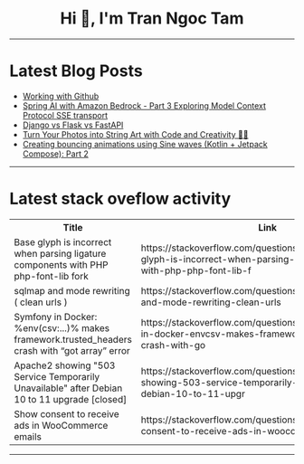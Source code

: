 <h1 align="center">Hi 👋, I'm Tran Ngoc Tam</h1>

---

# Latest Blog Posts 
<!-- BLOG-POST-LIST:START -->
- [Working with Github](https://dev.to/theoriginalbpc/working-with-github-34mm)
- [Spring AI with Amazon Bedrock - Part 3 Exploring Model Context Protocol SSE transport](https://dev.to/aws-heroes/spring-ai-with-amazon-bedrock-part-3-exploring-model-context-protocol-sse-transport-48ah)
- [Django vs Flask vs FastAPI](https://dev.to/atifwattoo/django-vs-flask-vs-fastapi-37n4)
- [Turn Your Photos into String Art with Code and Creativity 🎨🧵](https://dev.to/_a4789b89e909d6bcb171e/turn-your-photos-into-string-art-with-code-and-creativity-acb)
- [Creating bouncing animations using Sine waves &lpar;Kotlin + Jetpack Compose&rpar;: Part 2](https://dev.to/agusioma/creating-bouncing-animations-using-sine-waves-kotlin-jetpack-compose-part-2-2371)
<!-- BLOG-POST-LIST:END -->

---

# Latest stack oveflow activity
<table>
  <tr><th>Title</th><th>Link</th></tr>
  <!-- STACKOVERFLOW:START --><tr><td>Base glyph is incorrect when parsing ligature components with PHP php-font-lib fork</td><td>https://stackoverflow.com/questions/79752667/base-glyph-is-incorrect-when-parsing-ligature-components-with-php-php-font-lib-f</td></tr><tr><td>sqlmap and mode rewriting &lpar; clean urls &rpar;</td><td>https://stackoverflow.com/questions/79752659/sqlmap-and-mode-rewriting-clean-urls</td></tr><tr><td>Symfony in Docker: %env&lpar;csv:...&rpar;% makes framework.trusted_headers crash with “got array” error</td><td>https://stackoverflow.com/questions/79752588/symfony-in-docker-envcsv-makes-framework-trusted-headers-crash-with-go</td></tr><tr><td>Apache2 showing &quot;503 Service Temporarily Unavailable&quot; after Debian 10 to 11 upgrade [closed]</td><td>https://stackoverflow.com/questions/79752438/apache2-showing-503-service-temporarily-unavailable-after-debian-10-to-11-upgr</td></tr><tr><td>Show consent to receive ads in WooCommerce emails</td><td>https://stackoverflow.com/questions/79752437/show-consent-to-receive-ads-in-woocommerce-emails</td></tr><!-- STACKOVERFLOW:END -->
</table>

---


